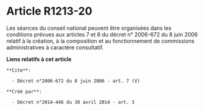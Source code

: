 # Article R1213-20

Les séances du conseil national peuvent être organisées dans les conditions prévues aux articles 7 et 8 du décret n° 2006-672
du 8 juin 2006 relatif à la création, à la composition et au fonctionnement de commissions administratives à caractère
consultatif.

**Liens relatifs à cet article**

	**Cite**:

	  - Décret n°2006-672 du 8 juin 2006 - art. 7 (V)

	**Créé par**:

	  - Décret n°2014-446 du 30 avril 2014 - art. 3

